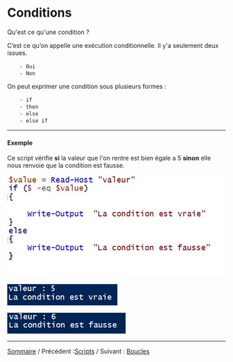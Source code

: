 # Conditions 

Qu'est ce qu'une condition ? 

C’est ce qu’on appelle une exécution conditionnelle. Il y'a seulement deux issues.

        - Oui 
        - Non
    
On peut exprimer une condition sous plusieurs formes : 
        
        - if
        - then
        - else
        - else if 

***
#### Exemple

Ce script vérifie **si** la valeur que l'on rentre est bien égale a 5 **sinon** elle nous renvoie que la condition est fausse. 

![](ressources/if.jpg)

![](ressources/if2.jpg)

![](ressources/if3.jpg)


***


[Sommaire](README.md) / Précédent :[Scripts](scripts.md) / Suivant : [Boucles](boucles.md)